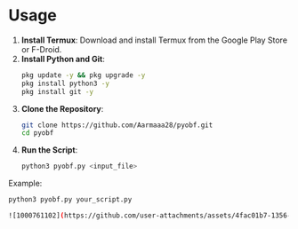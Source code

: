 # Usage

1. **Install Termux**: Download and install Termux from the Google Play Store or F-Droid.
2. **Install Python and Git**:
    ```bash
    pkg update -y && pkg upgrade -y
    pkg install python3 -y
    pkg install git -y
    ```
3. **Clone the Repository**:
    ```bash
    git clone https://github.com/Aarmaaa28/pyobf.git
    cd pyobf
    ```
4. **Run the Script**:
    ```bash
    python3 pyobf.py <input_file>
    ```

Example:
```bash
python3 pyobf.py your_script.py

![1000761102](https://github.com/user-attachments/assets/4fac01b7-1356-4f57-ab5a-d7687637d9ab)
